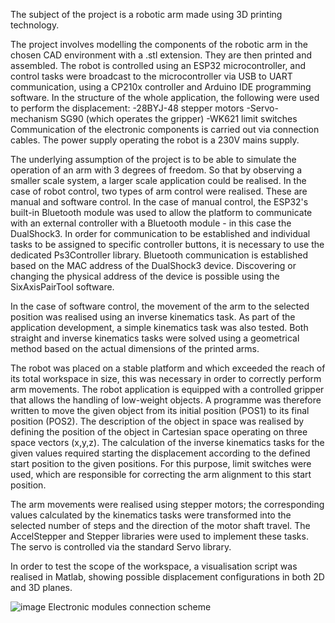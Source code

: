 The subject of the project is a robotic arm made using 3D printing technology.

The project involves modelling the components of the robotic arm in the chosen CAD environment with a .stl extension. They are then printed and assembled. The robot is controlled using an ESP32 microcontroller, and control tasks were broadcast to the microcontroller via USB to UART communication, using a CP210x controller and Arduino IDE programming software. In the structure of the whole application, the following were used to perform the displacement: -28BYJ-48 stepper motors -Servo-mechanism SG90 (which operates the gripper) -WK621 limit switches Communication of the electronic components is carried out via connection cables. The power supply operating the robot is a 230V mains supply.

The underlying assumption of the project is to be able to simulate the operation of an arm with 3 degrees of freedom. So that by observing a smaller scale system, a larger scale application could be realised. In the case of robot control, two types of arm control were realised. These are manual and software control. In the case of manual control, the ESP32's built-in Bluetooth module was used to allow the platform to communicate with an external controller with a Bluetooth module - in this case the DualShock3. In order for communication to be established and individual tasks to be assigned to specific controller buttons, it is necessary to use the dedicated Ps3Controller library. Bluetooth communication is established based on the MAC address of the DualShock3 device. Discovering or changing the physical address of the device is possible using the SixAxisPairTool software.

In the case of software control, the movement of the arm to the selected position was realised using an inverse kinematics task. As part of the application development, a simple kinematics task was also tested. Both straight and inverse kinematics tasks were solved using a geometrical method based on the actual dimensions of the printed arms.

The robot was placed on a stable platform and which exceeded the reach of its total workspace in size, this was necessary in order to correctly perform arm movements. The robot application is equipped with a controlled gripper that allows the handling of low-weight objects. A programme was therefore written to move the given object from its initial position (POS1) to its final position (POS2). The description of the object in space was realised by defining the position of the object in Cartesian space operating on three space vectors (x,y,z). The calculation of the inverse kinematics tasks for the given values required starting the displacement according to the defined start position to the given positions. For this purpose, limit switches were used, which are responsible for correcting the arm alignment to this start position.

The arm movements were realised using stepper motors; the corresponding values calculated by the kinematics tasks were transformed into the selected number of steps and the direction of the motor shaft travel. The AccelStepper and Stepper libraries were used to implement these tasks. The servo is controlled via the standard Servo library.

In order to test the scope of the workspace, a visualisation script was realised in Matlab, showing possible displacement configurations in both 2D and 3D planes.

![image](https://github.com/koppelos/3DOF-robotic-arm-3D-printed-ESP-Arduino/assets/48089897/038ef9a7-d98c-44e9-8a94-3e424606ad71)
Electronic modules connection scheme


